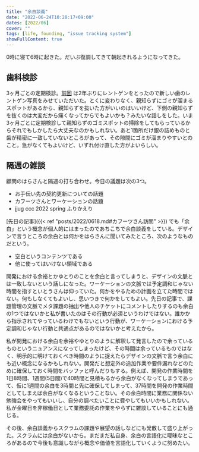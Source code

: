 ```yaml
---
title: "余白談義"
date: "2022-06-24T10:28:17+09:00"
dates: [2022/06]
cover: ""
tags: [life, founding, "issue tracking system"]
showFullContent: true
---
```


0時に寝て6時に起きた。だいぶ復調してきて朝起きれるようになってきた。

## 歯科検診

3ヶ月ごとの定期検診。[前回](posts/2022/0325.md#歯科検診) は2年ぶりにレントゲンをとったので新しい歯のレントゲン写真をみせていただいた。とくに変わりなく、親知らずにゴミが溜まるスポットがあるから、親知らずを抜いた方がいいのはいいけど、下側の親知らずを抜くのは大変だから痛くなってからでもよいかも？みたいな話しをした。いま3ヶ月ごとに定期検診して親知らずのゴミスポットの掃除をしてもらっているからそれでもしかしたら大丈夫なのかもしれない。あと1箇所だけ銀の詰めものと歯が精密に一致していないところがあって、その隙間にゴミが溜まりやすいとのこと。急がなくてもよいけど、いずれ付け直した方がよいらしい。

## 隔週の雑談

顧問のはらさんと隔週の打ち合わせ。今日の議題は次の3つ。

* お手伝い先の契約更新についての話題
* カフーツさんとワーケーションの話題
* jjug ccc 2022 spring ふりかえり

[先日の記事]({{< ref "posts/2022/0618.md#カフーツさん訪問" >}}) でも「余白」という概念が個人的にはまったのであちこちで余白談義をしている。デザインで言うところの余白とは何かをはらさんに聞いてみたところ、次のようなものだという。

* 空白というコンテンツである
* 他に使ってはいけない領域である

開発における余裕とかゆとりのことを余白と言ってしまうと、デザインの文脈とは一致しないという話しになった。ワーケーションの文脈では予定調和じゃない時間を指すといとうさんは仰っていた。何かをやるための計画を立てた時間ではない。何もしなくてもよいし、思いつきで何かをしてもよい。先日の記事で、課題管理の文脈でメタ課題の抽出や他人のチケットにコメントしたりするのも余白の1つではないかと私が書いたのはその行動が必須というわけではない。誰かから指示されてやっているわけでもないという行動が、ワーケーションにおける予定調和じゃない行動と共通点があるのではないかと考えたから。

私が開発における余白を余裕やゆとりのように解釈して発言したので余っているものというニュアンスになってしまったけど、その時間は余っているものではなく、明示的に明けておくべき時間のように捉えたらデザインの文脈で言う余白にも近い概念になるかもしれない。開発だと想定外の追加作業や要件漏れなどのために確保しておく時間をバッファと呼んだりもする。例えば、開発の作業時間を1日8時間、1週間(5日間)で40時間と見積もるから余白がなくなってしまうであって、仮に1週間の余白を3時間と先に確保してしまって、37時間を開発の作業時間としてしまえば余白がなくなるということない。その余白時間に業務に関係ない勉強会をやってもいいし、自分の調べたいことに費やしてもいいかもしれない。私が金曜日を非稼働日として業務委託の作業をやらずに雑談していることにも通じる。

その後、余白談義からスクラムの課題や展望の話しなどにも発散して盛り上がった。スクラムには余白がないから。まだまだ私自身、余白の言語化に曖昧なところがあるので今後も意識しながら概念や価値を言語化していくように努めたい。
